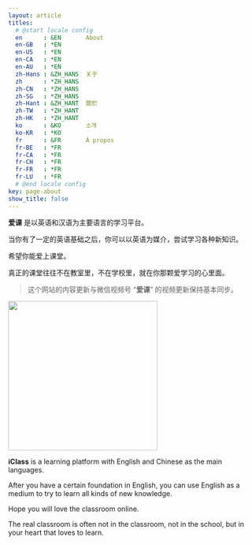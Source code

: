 ```yaml
---
layout: article
titles:
  # @start locale config
  en      : &EN       About
  en-GB   : *EN
  en-US   : *EN
  en-CA   : *EN
  en-AU   : *EN
  zh-Hans : &ZH_HANS  关于
  zh      : *ZH_HANS
  zh-CN   : *ZH_HANS
  zh-SG   : *ZH_HANS
  zh-Hant : &ZH_HANT  關於
  zh-TW   : *ZH_HANT
  zh-HK   : *ZH_HANT
  ko      : &KO       소개
  ko-KR   : *KO
  fr      : &FR       À propos
  fr-BE   : *FR
  fr-CA   : *FR
  fr-CH   : *FR
  fr-FR   : *FR
  fr-LU   : *FR
  # @end locale config
key: page-about
show_title: false
---
```


**爱课** 是以英语和汉语为主要语言的学习平台。

当你有了一定的英语基础之后，你可以以英语为媒介，尝试学习各种新知识。

希望你能爱上课堂。

真正的课堂往往不在教室里，不在学校里，就在你那颗爱学习的心里面。

> 这个网站的内容更新与微信视频号 “**爱课**” 的视频更新保持基本同步。

<img src="https://tenetai.com/iclass/wx.jpg" width="303">

**iClass** is a learning platform with English and Chinese as the main languages.

After you have a certain foundation in English,
you can use English as a medium to try to learn all kinds of new knowledge.

Hope you will love the classroom online.

The real classroom is often not in the classroom, not in the school, but in your heart that loves to learn.
